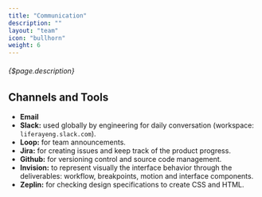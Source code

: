 ```yaml
---
title: "Communication"
description: ""
layout: "team"
icon: "bullhorn"
weight: 6
---
```


###### {$page.description}

<article id="1">

## Channels and Tools
- **Email**
- **Slack:** used globally by engineering for daily conversation (workspace: `liferayeng.slack.com`).
- **Loop:** for team announcements.
- **Jira:** for creating issues and keep track of the product progress.
- **Github:** for versioning control and source code management.
- **Invision:** to represent visually the interface behavior through the deliverables: workflow, breakpoints, motion and interface components.
- **Zeplin:** for checking design specifications to create CSS and HTML.

</article>

